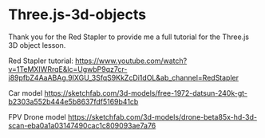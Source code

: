 # Three.js-3d-objects

Thank you for the Red Stapler to provide me a full tutorial for the Three.js 3D object lesson.

Red Stapler tutorial:
https://www.youtube.com/watch?v=1TeMXIWRrqE&lc=UgwbP9qz7cr-i89pfbZ4AaABAg.9IXGU_3SfqS9KkZcDi1dOL&ab_channel=RedStapler

Car model
https://sketchfab.com/3d-models/free-1972-datsun-240k-gt-b2303a552b444e5b8637fdf5169b41cb

FPV Drone model
https://sketchfab.com/3d-models/drone-beta85x-hd-3d-scan-eba0a1a03147490cac1c809093ae7a76
